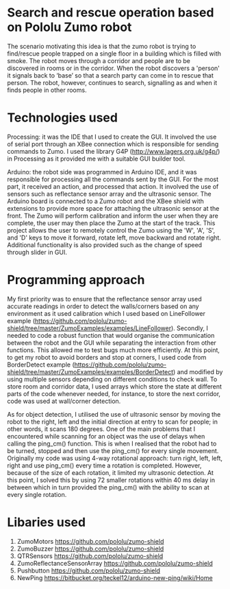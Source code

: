 # Search and rescue operation based on Pololu Zumo robot 

The scenario motivating this idea is that the zumo robot is trying to find/rescue people trapped on a single floor in a building which is filled with smoke. The robot moves through a corridor and people are to be discovered in rooms or in the corridor. When the robot discovers a 'person' it signals back to ‘base’ so that a search party can come in to rescue that person. The robot, however, continues to search, signalling as and when it finds people in other rooms.

# Technologies used

Processing: it was the IDE that I used to create the GUI. It involved the use of serial port through an XBee connection which is responsible for sending commands to Zumo. I used the library G4P (http://www.lagers.org.uk/g4p/) in Processing as it provided me with a suitable GUI builder tool.

Arduino: the robot side was programmed in Arduino IDE, and it was responsible for processing all the commands sent by the GUI. For the most part, it received an action, and processed that action. It involved the use of sensors such as reflectance sensor array and the ultrasonic sensor. The Arduino board is connected to a Zumo robot and the XBee shield with extensions to provide more space for attaching the ultrasonic sensor at the front. The Zumo will perform calibration and inform the user when they are complete, the user may then place the Zumo at the start of the track. This project allows the user to remotely control the Zumo using the 'W', 'A', 'S', and 'D' keys to move it forward, rotate left, move backward and rotate right. Additional functionality is also provided such as the change of speed through slider in GUI.

# Programming approach

My first priority was to ensure that the reflectance sensor array used accurate readings in order to detect the walls/corners based on any environment as it used calibration which I used based on LineFollower example (https://github.com/pololu/zumo-shield/tree/master/ZumoExamples/examples/LineFollower). Secondly, I needed to code a robust function that would organise the communication between the robot and the GUI while separating the interaction from other functions. This allowed me to test bugs much more efficiently. At this point, to get my robot to avoid borders and stop at corners, I used code from BorderDetect example (https://github.com/pololu/zumo-shield/tree/master/ZumoExamples/examples/BorderDetect) and modified by using multiple sensors depending on different conditions to check wall. To store room and corridor data, I used arrays which store the state at different parts of the code whenever needed, for instance, to store the next corridor, code was used at wall/corner detection. 

As for object detection, I utilised the use of ultrasonic sensor by moving the robot to the right, left and the initial direction at entry to scan for people; in other words, it scans 180 degrees. One of the main problems that I encountered while scanning for an object was the use of delays when calling the ping_cm() function. This is when I realised that the robot had to be turned, stopped and then use the ping_cm() for every single movement. Originally my code was using 4-way rotational approach: turn right, left, left, right and use ping_cm() every time a rotation is completed. However, because of the size of each rotation, it limited my ultrasonic detection. At this point, I solved this by using 72 smaller rotations within 40 ms delay in between which in turn provided the ping_cm() with the ability to scan at every single rotation.

# Libaries used

1. ZumoMotors https://github.com/pololu/zumo-shield 
2. ZumoBuzzer https://github.com/pololu/zumo-shield 
3. QTRSensors https://github.com/pololu/zumo-shield 
4. ZumoReflectanceSensorArray https://github.com/pololu/zumo-shield 
5. Pushbutton https://github.com/pololu/zumo-shield 
6. NewPing https://bitbucket.org/teckel12/arduino-new-ping/wiki/Home
